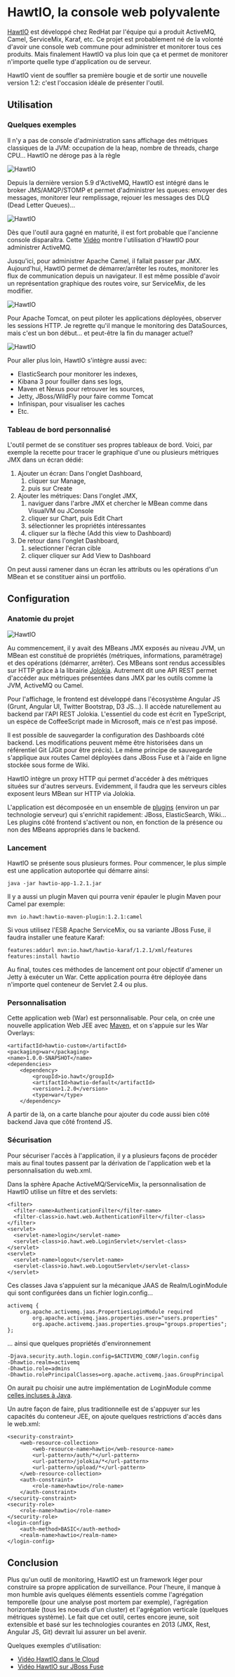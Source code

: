 # HawtIO, la console web polyvalente

[HawtIO](http://hawt.io) est développé chez RedHat par l'équipe qui a produit 
ActiveMQ, Camel, ServiceMix, Karaf, etc. Ce projet est probablement né de la 
volonté d'avoir une console web commune pour administrer et monitorer tous ces 
produits. Mais finalement HawtIO va plus loin que ça et permet de monitorer 
n'importe quelle type d'application ou de serveur.

HawtIO vient de souffler sa première bougie et de sortir une nouvelle version 1.2: 
c'est l'occasion idéale de présenter l'outil.

## Utilisation

### Quelques exemples

Il n'y a pas de console d'administration sans affichage des métriques classiques 
de la JVM: occupation de la heap, nombre de threads, charge CPU... HawtIO ne 
déroge pas à la règle

![HawtIO](hawtio-jvm.png)

Depuis la dernière version 5.9 d'ActiveMQ, HawtIO est intégré dans le broker 
JMS/AMQP/STOMP et permet d'administrer les queues: envoyer des messages, 
monitorer leur remplissage, rejouer les messages des DLQ (Dead Letter Queues)...

![HawtIO](hawtio-activemq.png)

Dès que l'outil aura gagné en maturité, il est fort probable que l'ancienne 
console disparaîtra. Cette [Vidéo](http://vimeo.com/74332231) montre 
l'utilisation d'HawtIO pour administrer ActiveMQ.

Jusqu'ici, pour administrer Apache Camel, il fallait passer par 
JMX. Aujourd'hui, HawtIO permet de démarrer/arrêter les routes, monitorer les 
flux de communication depuis un navigateur. Il est même possible d'avoir un 
représentation graphique des routes voire, sur ServiceMix, de les modifier.

![HawtIO](hawtio-camel.png)

Pour Apache Tomcat, on peut piloter les applications déployées, observer les 
sessions HTTP. Je regrette qu'il manque le monitoring des DataSources, mais 
c'est un bon début... et peut-être la fin du manager actuel?

![HawtIO](hawtio-tomcat.png)

Pour aller plus loin, HawtIO s'intègre aussi avec:
* ElasticSearch pour monitorer les indexes,
* Kibana 3 pour fouiller dans ses logs,
* Maven et Nexus pour retrouver les sources,
* Jetty, JBoss/WildFly pour faire comme Tomcat
* Infinispan, pour visualiser les caches
* Etc.

### Tableau de bord personnalisé

L'outil permet de se constituer ses propres tableaux de bord. Voici, par exemple 
la recette pour tracer le graphique d'une ou plusieurs métriques JMX dans un 
écran dédié:

1. Ajouter un écran: Dans l'onglet Dashboard, 
	1. cliquer sur Manage, 
	2. puis sur Create
2. Ajouter les métriques: Dans l'onglet JMX,
	1. naviguer dans l'arbre JMX et chercher le MBean comme dans VisualVM ou JConsole
	2. cliquer sur Chart, puis Edit Chart
	3. sélectionner les propriétés intéressantes
	4. cliquer sur la flèche (Add this view to Dashboard)
3. De retour dans l'onglet Dashboard,
	1. selectionner l'écran cible
	2. cliquer cliquer sur Add View to Dashboard

On peut aussi ramener dans un écran les attributs ou les opérations d'un MBean 
et se constituer ainsi un portfolio.

## Configuration

### Anatomie du projet

![HawtIO](hawtio-struct.png)

Au commencement, il y avait des MBeans JMX exposés au niveau JVM, un MBean est constitué de
propriétés (métriques, informations, paramétrage) et des opérations 
(démarrer, arrêter). Ces MBeans sont rendus accessibles sur HTTP grâce à la 
librairie [Jolokia](http://jolokia.org). Autrement dit une API REST permet 
d'accéder aux métriques présentées dans JMX par les outils comme la JVM, ActiveMQ ou 
Camel.

Pour l'affichage, le frontend est développé dans l'écosystème Angular JS (Grunt, 
Angular UI, Twitter Bootstrap, D3 JS...). Il accède naturellement au backend par 
l'API REST Jolokia. L'essentiel du code est écrit en TypeScript, un espèce de 
CoffeeScript made in Microsoft, mais ce n'est pas imposé.

Il est possible de sauvegarder la configuration des Dashboards côté backend. Les
modifications peuvent même être historisées dans un référentiel Git (JGit pour être précis). 
Le même principe de sauvegarde s'applique aux routes Camel déployées dans JBoss Fuse et à 
l'aide en ligne stockée sous forme de Wiki.

HawtIO intègre un proxy HTTP qui permet d'accéder à des métriques situées 
sur d'autres serveurs. Evidemment, il faudra que les serveurs cibles exposent 
leurs MBean sur HTTP via Jolokia.

L'application est décomposée en un ensemble de 
[plugins](http://hawt.io/plugins/index.html) (environ un par technologie serveur) 
qui s'enrichit rapidement: JBoss, ElasticSearch, Wiki... Les plugins côté frontend
s'activent ou non, en fonction de la présence ou non des MBeans appropriés dans 
le backend.

### Lancement

HawtIO se présente sous plusieurs formes. Pour commencer, le plus simple est une 
application autoportée qui démarre ainsi:

	java -jar hawtio-app-1.2.1.jar

Il y a aussi un plugin Maven qui pourra venir épauler le plugin Maven pour
Camel par exemple:

	mvn io.hawt:hawtio-maven-plugin:1.2.1:camel

Si vous utilisez l'ESB Apache ServiceMix, ou sa variante JBoss Fuse, il faudra 
installer une feature Karaf:

	features:addurl mvn:io.hawt/hawtio-karaf/1.2.1/xml/features
	features:install hawtio

Au final, toutes ces méthodes de lancement ont pour objectif d'amener un Jetty à 
exécuter un War. Cette application pourra être déployée dans n'importe quel conteneur de Servlet 
2.4 ou plus.


### Personnalisation 

Cette application web (War) est personnalisable. Pour cela, on crée une nouvelle 
application Web JEE avec 
[Maven](https://github.com/hawtio/hawtio/blob/master/sample/pom.xml), 
et on s'appuie sur les War Overlays:

	<artifactId>hawtio-custom</artifactId>
	<packaging>war</packaging>
	<name>1.0.0-SNAPSHOT</name>
	<dependencies>
		<dependency>
			<groupId>io.hawt</groupId>
			<artifactId>hawtio-default</artifactId>
			<version>1.2.0</version>
			<type>war</type>
		</dependency>

A partir de là, on a carte blanche pour ajouter du code aussi bien côté 
backend Java que côté frontend JS. 

### Sécurisation

Pour sécuriser l'accès à l'application, il y a plusieurs façons de procéder
mais au final toutes passent par la dérivation de l'application web et la
personnalisation du web.xml.

Dans la sphère Apache ActiveMQ/ServiceMix, la personnalisation de HawtIO utilise
un filtre et des servlets:

    <filter>
      <filter-name>AuthenticationFilter</filter-name>
      <filter-class>io.hawt.web.AuthenticationFilter</filter-class>
    </filter>
	<servlet>
	  <servlet-name>login</servlet-name>
	  <servlet-class>io.hawt.web.LoginServlet</servlet-class>
	</servlet>
	<servlet>
	  <servlet-name>logout</servlet-name>
	  <servlet-class>io.hawt.web.LogoutServlet</servlet-class>
	</servlet>

Ces classes Java s'appuient sur la mécanique JAAS de Realm/LoginModule 
qui sont configurées dans un fichier login.config...

	activemq {
		org.apache.activemq.jaas.PropertiesLoginModule required
			org.apache.activemq.jaas.properties.user="users.properties"
			org.apache.activemq.jaas.properties.group="groups.properties";
	};

... ainsi que quelques propriétés d'environnement

	-Djava.security.auth.login.config=$ACTIVEMQ_CONF/login.config
	-Dhawtio.realm=activemq 
	-Dhawtio.role=admins 
	-Dhawtio.rolePrincipalClasses=org.apache.activemq.jaas.GroupPrincipal 

On aurait pu choisir une autre implémentation de LoginModule comme [celles incluses
à Java](http://docs.oracle.com/javase/7/docs/jre/api/security/jaas/spec/com/sun/security/auth/module/package-summary.html).

Un autre façon de faire, plus traditionnelle est de s'appuyer sur les capacités 
du conteneur JEE, on ajoute quelques restrictions d'accès dans le web.xml:

	<security-constraint>
		<web-resource-collection>
			<web-resource-name>hawtio</web-resource-name>
			<url-pattern>/auth/*</url-pattern>
			<url-pattern>/jolokia/*</url-pattern>
			<url-pattern>/upload/*</url-pattern>
		</web-resource-collection>
		<auth-constraint>
			<role-name>hawtio</role-name>
		</auth-constraint>
	</security-constraint>
	<security-role>
		<role-name>hawtio</role-name>
	</security-role>
	<login-config>
		<auth-method>BASIC</auth-method>
		<realm-name>hawtio</realm-name>
	</login-config>

## Conclusion

Plus qu'un outil de monitoring, HawtIO est un framework léger pour construire 
sa propre application de surveillance. Pour l'heure, il manque à mon humble avis 
quelques éléments essentiels comme l'agrégation temporelle (pour une analyse 
post mortem par exemple), l'agrégation horizontale (tous les noeuds d'un cluster) et 
l'agrégation verticale (quelques métriques système). Le fait que cet outil, certes encore 
jeune, soit extensible et basé sur les technologies courantes en 2013 
(JMX, Rest, Angular JS, Git) devrait lui assurer un bel avenir.

Quelques exemples d'utilisation:

* [Vidéo HawtIO dans le Cloud](http://vimeo.com/68442425)
* [Vidéo HawtIO sur JBoss Fuse](http://vimeo.com/80625940)

